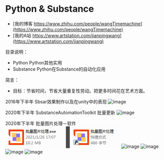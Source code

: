 ﻿# Python & Substance
 
- [我的博客 https://www.zhihu.com/people/wangTimemachine](https://www.zhihu.com/people/wangTimemachine)
- [我的A站 https://www.artstation.com/jianpingwang](https://www.artstation.com/jianpingwang)

目录说明：
- Python Python其他实用
- Substance Python在Substance的自动化应用

简言：
- 目标：节省时间，节省大量重复性劳动。把更多时间花在艺术方面。

2016年下半年 Sbsar效果制作以及在unity中的表现
![image](https://github.com/MasterWangdaoyong/Python-Substance/blob/master/Substance/GifShow/test_sbsar_20170501.gif)

2020年下半年 SubstanceAutomationToolkit 批量更新
![image](https://github.com/MasterWangdaoyong/Python-Substance/blob/master/Substance/GifShow/test_SubstanceAutomationToolkitZ_updata_20201010.gif)

2020年下半年 批量图片处理－软件
![image](https://github.com/MasterWangdaoyong/Python-Substance/blob/master/Python/Show/%E6%89%B9%E9%87%8F%E5%9B%BE%E7%89%87%E5%A4%84%E7%90%86%EF%BC%8DShow00.png)
![image](https://github.com/MasterWangdaoyong/Python-Substance/blob/master/Python/Show/%E6%89%B9%E9%87%8F%E8%BD%AC%E6%8D%A2.gif)
![image](https://github.com/MasterWangdaoyong/Python-Substance/blob/master/Python/Show/%E6%89%B9%E9%87%8F%E9%87%8D%E5%91%BD%E5%90%8D.gif)
![image](https://github.com/MasterWangdaoyong/Python-Substance/blob/master/Python/Show/%E6%89%B9%E9%87%8FPBR%E5%88%86%E7%B1%BB%E5%88%AB%E5%90%88%E5%B9%B6.gif)
![image](https://github.com/MasterWangdaoyong/Python-Substance/blob/master/Python/Show/%E6%89%B9%E9%87%8F%E9%80%9A%E9%81%93%E8%BD%AC%E6%8D%A2.gif)

